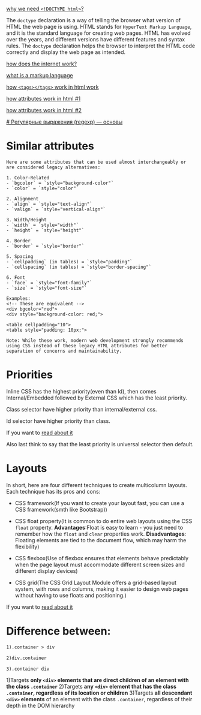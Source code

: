 
[why we need `<!DOCTYPE html>`?](https://www.linkedin.com/advice/1/what-purpose-html-doctype-declaration-skills-web-applications-vt25c)

The `doctype` declaration is a way of telling the browser what version of HTML the web page is using. HTML stands for `HyperText Markup Language`, and it is the standard language for creating web pages. HTML has evolved over the years, and different versions have different features and syntax rules. The `doctype` declaration helps the browser to interpret the HTML code correctly and display the web page as intended.

[how does the internet work?](https://www.linkedin.com/advice/1/what-purpose-html-doctype-declaration-skills-web-applications-vt25c)

[what is a markup language](https://en.wikipedia.org/wiki/Markup_language)

[how `<tags></tags>` work in html work](https://clearlydecoded.com/anatomy-of-html-tag)

[how attributes work in html #1](https://www.geeksforgeeks.org/html-attributes-complete-reference/)

[how attributes work in html #2](https://www.geeksforgeeks.org/html-attributes/)

[# Регулярные выражения (regexp) — основы](https://habr.com/ru/articles/545150/)

# Similar attributes

```
Here are some attributes that can be used almost interchangeably or are considered legacy alternatives:

1. Color-Related
- `bgcolor` = `style="background-color"`
- `color` = `style="color"`

2. Alignment
- `align` = `style="text-align"`
- `valign` = `style="vertical-align"`

3. Width/Height
- `width` = `style="width"`
- `height` = `style="height"`

4. Border
- `border` = `style="border"`

5. Spacing
- `cellpadding` (in tables) = `style="padding"`
- `cellspacing` (in tables) = `style="border-spacing"`

6. Font
- `face` = `style="font-family"`
- `size` = `style="font-size"`

Examples:
<!-- These are equivalent -->
<div bgcolor="red">
<div style="background-color: red;">

<table cellpadding="10">
<table style="padding: 10px;">

Note: While these work, modern web development strongly recommends using CSS instead of these legacy HTML attributes for better separation of concerns and maintainability.
```

# Priorities

Inline CSS has the highest priority(even than Id), then comes Internal/Embedded followed by External CSS which has the least priority.

Class selector have higher priority than internal/external css. 

Id selector have higher priority than class.

If you want to [read about it](https://www.w3schools.com/css/css_specificity.asp)

Also last think to say that the least priority is universal selector then default.

# Layouts

In short, here are four different techniques to create multicolumn layouts. Each technique has its pros and cons:

- CSS framework(If you want to create your layout fast, you can use a CSS framework(smth like Bootstrap))

- CSS float property(It is common to do entire web layouts using the CSS `float` property. **Advantages**:Float is easy to learn - you just need to remember how the `float` and `clear` properties work. **Disadvantages**: Floating elements are tied to the document flow, which may harm the flexibility)

- CSS flexbox(Use of flexbox ensures that elements behave predictably when the page layout must accommodate different screen sizes and different display devices)

- CSS grid(The CSS Grid Layout Module offers a grid-based layout system, with rows and columns, making it easier to design web pages without having to use floats and positioning.)

If you want to [read about it](https://www.w3schools.com/html/html_layout.asp)

# Difference between:

```html
1).container > div  

2)div.container

3).container div
```

1)Targets **only `<div>` elements that are direct children of an element with the class `.container`**
2)Targets **any `<div>` element that has the class `.container`, regardless of its location or children**
3)Targets **all descendant `<div>` elements** of an element with the class `.container`, regardless of their depth in the DOM hierarchy

